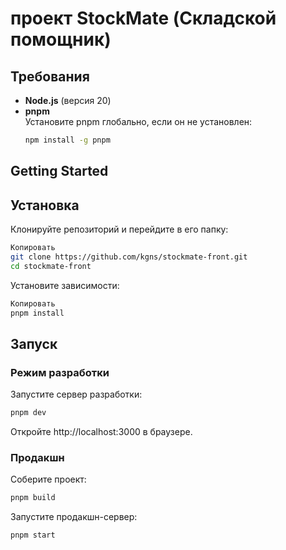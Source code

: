# проект StockMate (Складской помощник) 

## Требования

- **Node.js** (версия 20)
- **pnpm**  
  Установите pnpm глобально, если он не установлен:
  ```bash
  npm install -g pnpm
## Getting Started

## Установка
Клонируйте репозиторий и перейдите в его папку:

```bash
Копировать
git clone https://github.com/kgns/stockmate-front.git
cd stockmate-front
```

Установите зависимости:

```bash
Копировать
pnpm install
```

## Запуск
### Режим разработки
Запустите сервер разработки:

```bash
pnpm dev
```

Откройте http://localhost:3000 в браузере.

### Продакшн
Соберите проект:

```bash
pnpm build
```

Запустите продакшн-сервер:

```bash
pnpm start
```

